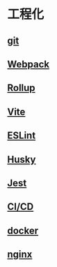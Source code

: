 # 工程化

## [git](./git/)

## [Webpack](./webpack/)

## [Rollup](./rollup/)

## [Vite](./vite/)

## [ESLint](./eslint/)

## [Husky](./husky/)

## [Jest](./jest/)

## [CI/CD](./ci/index.md)

## [docker](./docker/)

## [nginx](./nginx/)
